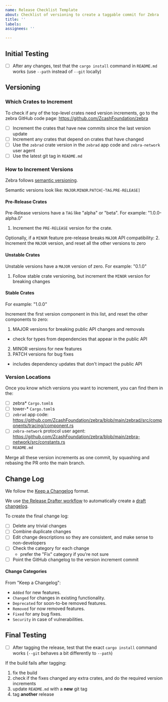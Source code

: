 ```yaml
---
name: Release Checklist Template
about: Checklist of versioning to create a taggable commit for Zebra
title: ''
labels:
assignees: ''

---
```


## Initial Testing

- [ ] After any changes, test that the `cargo install` command in `README.md` works (use `--path` instead of `--git` locally)

## Versioning

### Which Crates to Increment

To check if any of the top-level crates need version increments, go to the zebra GitHub code page: https://github.com/ZcashFoundation/zebra

- [ ] Increment the crates that have new commits since the last version update
- [ ] Increment any crates that depend on crates that have changed
- [ ] Use the `zebrad` crate version in the `zebrad` app code and `zebra-network` user agent
- [ ] Use the latest git tag in `README.md`

### How to Increment Versions

Zebra follows [semantic versioning](https://semver.org).

Semantic versions look like:
`MAJOR`.`MINOR`.`PATCH[`-`TAG`.`PRE-RELEASE]`

#### Pre-Release Crates

Pre-Release versions have a `TAG` like "alpha" or "beta".
For example: "1.0.0-alpha.0"

1. Increment the `PRE-RELEASE` version for the crate.

Optionally, if a `MINOR` feature pre-release breaks `MAJOR` API compatibility:
2. Increment the `MAJOR` version, and reset all the other versions to zero

#### Unstable Crates

Unstable versions have a `MAJOR` version of zero.
For example: "0.1.0"

1. Follow stable crate versioning, but increment the `MINOR` version for breaking changes

#### Stable Crates

For example: "1.0.0"

Increment the first version component in this list, and reset the other components to zero:
1. MAJOR versions for breaking public API changes and removals
  * check for types from dependencies that appear in the public API
2. MINOR versions for new features
3. PATCH versions for bug fixes
  * includes dependency updates that don't impact the public API

### Version Locations

Once you know which versions you want to increment, you can find them in the:
- [ ] zebra* `Cargo.toml`s
- [ ] tower-* `Cargo.toml`s
- [ ] `zebrad` app code: https://github.com/ZcashFoundation/zebra/blob/main/zebrad/src/components/tracing/component.rs
- [ ] `zebra-network` protocol user agent: https://github.com/ZcashFoundation/zebra/blob/main/zebra-network/src/constants.rs
- [ ] `README.md`

Merge all these version increments as one commit, by squashing and rebasing the PR onto the main branch.

## Change Log

We follow the [Keep a Changelog](https://keepachangelog.com/en/1.0.0/) format.

We use [the Release Drafter workflow](https://github.com/marketplace/actions/release-drafter) to automatically create a [draft changelog](https://github.com/ZcashFoundation/zebra/releases).

To create the final change log:
- [ ] Delete any trivial changes
- [ ] Combine duplicate changes
- [ ] Edit change descriptions so they are consistent, and make sense to non-developers
- [ ] Check the category for each change
  - prefer the "Fix" category if you're not sure
- [ ] Point the GitHub changelog to the version increment commit

#### Change Categories

From "Keep a Changelog":
* `Added` for new features.
* `Changed` for changes in existing functionality.
* `Deprecated` for soon-to-be removed features.
* `Removed` for now removed features.
* `Fixed` for any bug fixes.
* `Security` in case of vulnerabilities.

## Final Testing

- [ ] After tagging the release, test that the exact `cargo install` command works
      (`--git` behaves a bit differently to `--path`)

If the build fails after tagging:
1. fix the build
2. check if the fixes changed any extra crates, and do the required version increments
3. update `README.md` with a **new** git tag
4. tag **another** release
